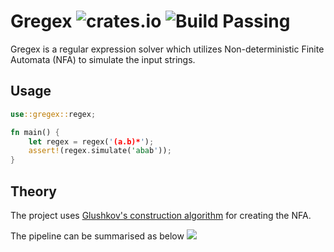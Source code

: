 # Gregex ![crates.io](https://img.shields.io/crates/v/gregex.svg) ![Build Passing](https://github.com/Saphereye/gregex/actions/workflows/ci.yml/badge.svg)

Gregex is a regular expression solver which utilizes Non-deterministic Finite Automata (NFA) to simulate the input strings.

## Usage

```rust
use::gregex::regex;

fn main() {
    let regex = regex('(a.b)*');
    assert!(regex.simulate('abab'));
}
```

## Theory
The project uses [Glushkov's construction algorithm](https://en.wikipedia.org/wiki/Glushkov%27s_construction_algorithm) for creating the NFA.

The pipeline can be summarised as below
[![](https://mermaid.ink/img/pako:eNptkMFqwzAQRH9F7KmF5Ad8KCRxnBhKKdFRymGx146oJQVlRVNC_r2y5YML3dPMvFlJ6AGNbwkK6Ab_3VwwsHg_aSfSbNSJeroLycG4_izW67etql1n7oK9-AyU1DlXtyMUu3mBA9EMdhMoVW4LSfwH7JWM3X-gUhU27MNtQcqJHNRHtZmTfU6yqZbm-FK7a-T57a8TqjM6LE2tpLFxwHRVOnPMYAWWgkXTpk95jIkGvpAlDUWSLYYvDdo9Uw8je_njGig4RFpBvLbIVBrsA1ooOhxu9PwFzJVo_Q?type=png)](https://mermaid.live/edit#pako:eNptkMFqwzAQRH9F7KmF5Ad8KCRxnBhKKdFRymGx146oJQVlRVNC_r2y5YML3dPMvFlJ6AGNbwkK6Ab_3VwwsHg_aSfSbNSJeroLycG4_izW67etql1n7oK9-AyU1DlXtyMUu3mBA9EMdhMoVW4LSfwH7JWM3X-gUhU27MNtQcqJHNRHtZmTfU6yqZbm-FK7a-T57a8TqjM6LE2tpLFxwHRVOnPMYAWWgkXTpk95jIkGvpAlDUWSLYYvDdo9Uw8je_njGig4RFpBvLbIVBrsA1ooOhxu9PwFzJVo_Q)